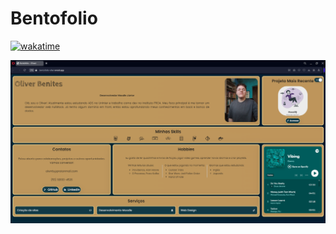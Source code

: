 # Bentofolio

[![wakatime](https://wakatime.com/badge/user/e8c501c7-7f04-4ed4-9ded-d1d3f8385fc1/project/df73ec29-ab4d-4b93-b8f7-b7a175f70b49.svg)](https://wakatime.com/badge/user/e8c501c7-7f04-4ed4-9ded-d1d3f8385fc1/project/df73ec29-ab4d-4b93-b8f7-b7a175f70b49)

![alt text](/img/screenshot.png)